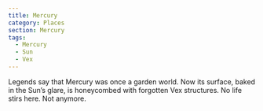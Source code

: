 ```yaml
---
title: Mercury
category: Places
section: Mercury
tags:
  - Mercury
  - Sun
  - Vex
---
```


Legends say that Mercury was once a garden world. Now its surface, baked in the Sun’s glare, is honeycombed with forgotten Vex structures. No life stirs here. Not anymore.
